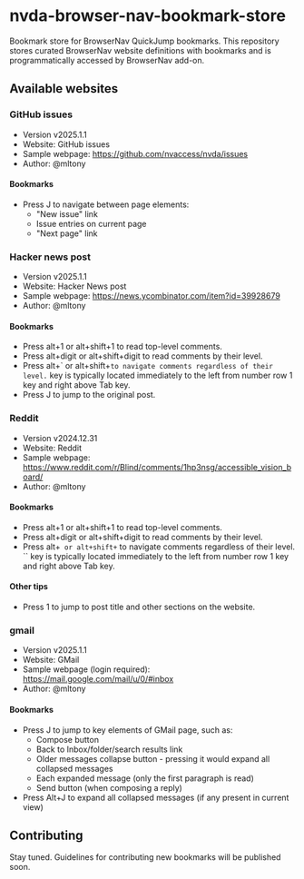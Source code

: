 # nvda-browser-nav-bookmark-store
Bookmark store for BrowserNav QuickJump bookmarks. This repository stores curated BrowserNav website definitions with bookmarks and is programmatically accessed by BrowserNav add-on.

## Available websites

### GitHub issues

* Version v2025.1.1
* Website: GitHub issues
* Sample webpage: https://github.com/nvaccess/nvda/issues
* Author: @mltony

#### Bookmarks

* Press J to navigate between page elements:
    * "New issue" link
    * Issue entries on current page
    * "Next page" link



### Hacker news post

* Version v2025.1.1
* Website: Hacker News post
* Sample webpage: https://news.ycombinator.com/item?id=39928679
* Author: @mltony

#### Bookmarks
* Press alt+1 or alt+shift+1 to read top-level comments. 
* Press alt+digit or alt+shift+digit to read comments by their level. 
* Press alt+\` or alt+shift+`` to navigate comments regardless of their level. `` key is typically located immediately to the left from number row 1 key and right above Tab key.
* Press J to jump to the original post.


### Reddit

* Version v2024.12.31
* Website: Reddit
* Sample webpage: https://www.reddit.com/r/Blind/comments/1hp3nsg/accessible_vision_board/
* Author: @mltony

#### Bookmarks

* Press alt+1 or alt+shift+1 to read top-level comments. 
* Press alt+digit or alt+shift+digit to read comments by their level. 
* Press alt+`` or alt+shift+`` to navigate comments regardless of their level. `` key is typically located immediately to the left from number row 1 key and right above Tab key.

#### Other tips

* Press 1 to jump to post title and other sections on the website.


### gmail

* Version v2025.1.1
* Website: GMail
* Sample webpage (login required): https://mail.google.com/mail/u/0/#inbox
* Author: @mltony

#### Bookmarks

* Press J to jump to key elements of GMail page, such as:
    * Compose button
    * Back to Inbox/folder/search results link
    * Older messages collapse button - pressing it would expand all collapsed messages
    * Each expanded message (only the first paragraph is read)
    * Send button (when composing a reply)
* Press Alt+J to expand all collapsed messages (if any present in current view)



## Contributing

Stay tuned. Guidelines for contributing new bookmarks will be published soon.
